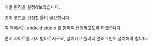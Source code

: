 개발 환경을 설정해보겠습니다. 

먼저 코드를 편집할 툴이 필요합니다. 

이 책에서는 android studio 를 통하여 진행하고도록 하겠습니다. 



먼저 사이트를 가서 받아주시구요, 설치하고 플러터 플러그인도 설치해야 합니다. 